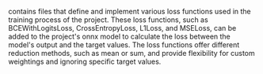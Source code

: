 contains files that define and implement various loss functions used in the training process of the project. These loss functions, such as BCEWithLogitsLoss, CrossEntropyLoss, L1Loss, and MSELoss, can be added to the project's onnx model to calculate the loss between the model's output and the target values. The loss functions offer different reduction methods, such as mean or sum, and provide flexibility for custom weightings and ignoring specific target values.